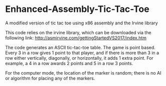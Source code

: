 # Enhanced-Assembly-Tic-Tac-Toe
A modified version of tic tac toe using x86 assembly and the Irvine library

This code relies on the irvine library, which can be downloaded via the following link: http://asmirvine.com/gettingStartedVS2017/index.htm

The code generates an ASCII tic-tac-toe table. The game is point based. Every 3 in a row gives 1 point to that player, and if there is more than 3 in a row either vertically, diagonally, or horizontally, it adds 1 extra point. For example, a 4 in a row awards 2 points and 5 in a row 3 points.

For the computer mode, the location of the marker is random; there is no AI or algorithm for placing any of the markers.
